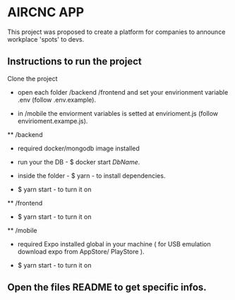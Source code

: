 # AIRCNC APP 

This project was proposed to create a platform for companies to announce workplace 'spots' to devs.

## Instructions to run the project

Clone the project

* open each folder /backend /frontend  and set your envirionment variable .env (follow .env.example).

* in /mobile the enviorment variables is setted at envirioment.js (follow envirioment.exampe.js).

** /backend 

- required docker/mongodb image installed

- run your the DB - $ docker start *DbName*.
- inside the folder - $ yarn - to install dependencies.
- $ yarn start - to turn it on

** /frontend 

- $ yarn start - to turn it on

** /mobile 

- required Expo installed global in your machine ( for USB emulation download expo from AppStore/ PlayStore ).

- $ yarn start - to turn it on





## Open the files README to get specific infos. 